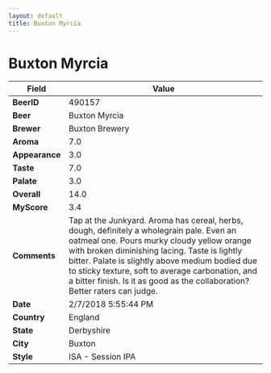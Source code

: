 ```yaml
---
layout: default
title: Buxton Myrcia
---
```


# Buxton Myrcia

| Field         | Value     |
|---------------|-----------|
| **BeerID** | 490157 |
| **Beer** | Buxton Myrcia |
| **Brewer** | Buxton Brewery |
| **Aroma** | 7.0 |
| **Appearance** | 3.0 |
| **Taste** | 7.0 |
| **Palate** | 3.0 |
| **Overall** | 14.0 |
| **MyScore** | 3.4 |
| **Comments** | Tap at the Junkyard. Aroma has cereal, herbs, dough, definitely a  wholegrain pale. Even an oatmeal one. Pours murky cloudy yellow orange with broken diminishing lacing. Taste is lightly bitter. Palate is slightly above medium bodied due to sticky texture, soft to average carbonation, and a bitter finish. Is it as good as the collaboration? Better raters can judge. |
| **Date** | 2/7/2018 5:55:44 PM |
| **Country** | England |
| **State** | Derbyshire |
| **City** | Buxton |
| **Style** | ISA - Session IPA |
